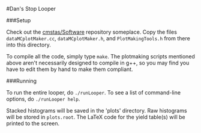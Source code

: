 #Dan's Stop Looper


###Setup

Check out the [cmstas/Software](https://github.com/cmstas/Software) repository someplace. Copy the files `dataMCplotMaker.cc`, `dataMCplotMaker.h`, and `PlotMakingTools.h` from there into this directory.

To compile all the code, simply type `make`. The plotmaking scripts mentioned above aren't necessarily designed to compile in g++, so you may find you have to edit them by hand to make them compliant.

###Running

To run the entire looper, do `./runLooper`. To see a list of command-line options, do `./runLooper help`.

Stacked histograms will be saved in the 'plots' directory. Raw histograms will be stored in `plots.root`. The LaTeX code for the yield table(s) will be printed to the screen.
